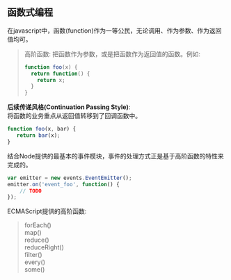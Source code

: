## 函数式编程
在javascript中，函数(function)作为一等公民，无论调用、作为参数、作为返回值均可。  

>高阶函数: 把函数作为参数，或是把函数作为返回值的函数。例如:  
>```js
>function foo(x) {
>   return function() {
>     return x;
>   }
>}
>```

**后续传递风格(Continuation Passing Style)**:  
将函数的业务重点从返回值转移到了回调函数中。  
```js
function foo(x, bar) {
   return bar(x);
}
```
结合Node提供的最基本的事件模块，事件的处理方式正是基于高阶函数的特性来完成的。

```js
var emitter = new events.EventEmitter();
emitter.on('event_foo', function() {
    // TODO
});
```
ECMAScript提供的高阶函数:
>forEach()  
map()  
reduce()  
reduceRight()  
filter()  
every()  
some()  
